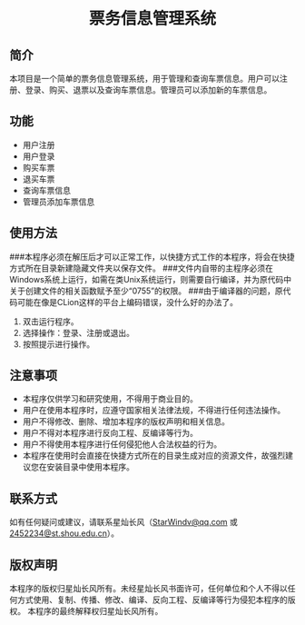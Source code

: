 <div style='text-align: center;'><h1>票务信息管理系统</h1></div>

## 简介
本项目是一个简单的票务信息管理系统，用于管理和查询车票信息。用户可以注册、登录、购买、退票以及查询车票信息。管理员可以添加新的车票信息。
## 功能
- 用户注册
- 用户登录
- 购买车票
- 退买车票
- 查询车票信息
- 管理员添加车票信息
## 使用方法
###本程序必须在解压后才可以正常工作，以快捷方式工作的本程序，将会在快捷方式所在目录新建隐藏文件夹以保存文件。
###文件内自带的主程序必须在Windows系统上运行，如需在类Unix系统运行，则需要自行编译，并为原代码中关于创建文件的相关函数赋予至少“0755”的权限。
###由于编译器的问题，原代码可能在像是CLion这样的平台上编码错误，没什么好的办法了。
1. 双击运行程序。
2. 选择操作：登录、注册或退出。
3. 按照提示进行操作。

## 注意事项
- 本程序仅供学习和研究使用，不得用于商业目的。
- 用户在使用本程序时，应遵守国家相关法律法规，不得进行任何违法操作。
- 用户不得修改、删除、增加本程序的版权声明和相关信息。
- 用户不得对本程序进行反向工程、反编译等行为。
- 用户不得使用本程序进行任何侵犯他人合法权益的行为。
- 本程序在使用时会直接在快捷方式所在的目录生成对应的资源文件，故强烈建议您在安装目录中使用本程序。

## 联系方式
如有任何疑问或建议，请联系星灿长风（StarWindv@qq.com 或 2452234@st.shou.edu.cn）。

## 版权声明
本程序的版权归星灿长风所有。未经星灿长风书面许可，任何单位和个人不得以任何方式使用、复制、传播、修改、编译、反向工程、反编译等行为侵犯本程序的版权。
本程序的最终解释权归星灿长风所有。
